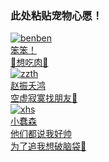 ### 此处粘贴宠物心愿！

<div class="flink-list">
    <div class="flink-list-item">
        <a href=" " title="" target="_blank">
            <div class="flink-item-icon">
                <img src="../../img/benben.jpg" alt="benben">
            </div>
            <div class="flink-item-name">笨笨！</div>
            <div class="flink-item-desc"> 🤤想吃肉🤤 </div>
        </a >
    </div>
</div>

<div class="flink-list">
    <div class="flink-list-item">
        <a href=" " title="" target="_blank">
            <div class="flink-item-icon">
                <img src="../../img/zzth.jpg" alt="zzth">
            </div>
            <div class="flink-item-name">赵振夭鸿</div>
            <div class="flink-item-desc"> 空虚寂寞找朋友🥴 </div>
        </a >
    </div>
</div>

<div class="flink-list">
    <div class="flink-list-item">
        <a href=" " title="" target="_blank">
            <div class="flink-item-icon">
                <img src="../../img/xhs.png" alt="xhs">
            </div>
            <div class="flink-item-name">小蠢森</div>
            <div class="flink-item-desc"> 他们都说我好帅 <br> 为了追我想破脑袋🥵 </div>
        </a >
    </div>
</div>